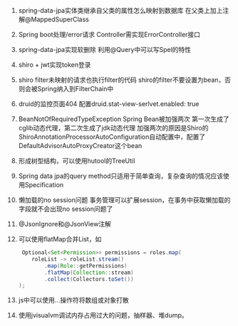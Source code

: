 1. spring-data-jpa实体类继承自父类的属性怎么映射到数据库
在父类上加上注解@MappedSuperClass

2. Spring boot处理/error请求
Controller需实现ErrorController接口

3. spring-data-jpa实现软删除
利用@Query中可以写Spel的特性

4. shiro + jwt实现token登录

5. shiro filter未映射的请求也执行filter的代码
shiro的filter不要设置为bean，否则会被Spring纳入到FilterChain中

6. druid的监控页面404
配置druid.stat-view-serlvet.enabled: true

7. BeanNotOfRequiredTypeException
Spring Bean被加强两次 第一次生成了cglib动态代理，第二次生成了jdk动态代理
加强两次的原因是Shiro的ShiroAnnotationProcessorAutoConfiguration自动配置中，配置了DefaultAdvisorAutoProxyCreator这个bean

8. 形成树型结构，可以使用hutool的TreeUtil

9. Spring data jpa的query method只适用于简单查询，复杂查询的情况应该使用Specification

10. 懒加载的no session问题
事务管理可以扩展session，在事务中获取懒加载的字段就不会出现no session问题了

11. @JsonIgnore和@JsonView注解

12. 可以使用flatMap合并List，如

    ```java
     Optional<Set<Permission>> permissions = roles.map(
        roleList -> roleList.stream()
            .map(Role::getPermissions)
            .flatMap(Collection::stream)
            .collect(Collectors.toSet())
    );
    ```

13. js中可以使用...操作符将数组或对象打散

14. 使用jvisualvm调试内存占用过大的问题，抽样器、堆dump。
